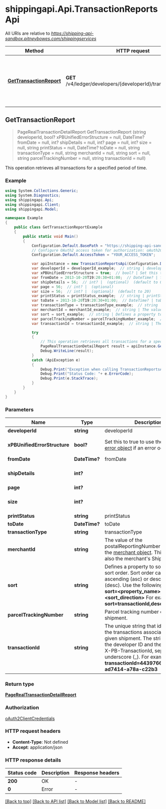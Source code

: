 # shippingapi.Api.TransactionReportsApi

All URIs are relative to *https://shipping-api-sandbox.pitneybowes.com/shippingservices*

Method | HTTP request | Description
------------- | ------------- | -------------
[**GetTransactionReport**](TransactionReportsApi.md#gettransactionreport) | **GET** /v4/ledger/developers/{developerId}/transactions/reports | This operation retrieves all transactions for a specified period of time.



## GetTransactionReport

> PageRealTransactionDetailReport GetTransactionReport (string developerId, bool? xPBUnifiedErrorStructure = null, DateTime? fromDate = null, int? shipDetails = null, int? page = null, int? size = null, string printStatus = null, DateTime? toDate = null, string transactionType = null, string merchantId = null, string sort = null, string parcelTrackingNumber = null, string transactionId = null)

This operation retrieves all transactions for a specified period of time.

### Example

```csharp
using System.Collections.Generic;
using System.Diagnostics;
using shippingapi.Api;
using shippingapi.Client;
using shippingapi.Model;

namespace Example
{
    public class GetTransactionReportExample
    {
        public static void Main()
        {
            Configuration.Default.BasePath = "https://shipping-api-sandbox.pitneybowes.com/shippingservices";
            // Configure OAuth2 access token for authorization: oAuth2ClientCredentials
            Configuration.Default.AccessToken = "YOUR_ACCESS_TOKEN";

            var apiInstance = new TransactionReportsApi(Configuration.Default);
            var developerId = developerId_example;  // string | developerId
            var xPBUnifiedErrorStructure = true;  // bool? | Set this to true to use the standard [error object](https://shipping.pitneybowes.com/reference/error-object.html#standard-error-object) if an error occurs. (optional)  (default to true)
            var fromDate = 2013-10-20T19:20:30+01:00;  // DateTime? | fromDate (optional) 
            var shipDetails = 56;  // int? |  (optional)  (default to 0)
            var page = 56;  // int? |  (optional) 
            var size = 56;  // int? |  (optional)  (default to 20)
            var printStatus = printStatus_example;  // string | printStatus (optional) 
            var toDate = 2013-10-20T19:20:30+01:00;  // DateTime? | toDate (optional) 
            var transactionType = transactionType_example;  // string | transactionType (optional) 
            var merchantId = merchantId_example;  // string | The value of the postalReportingNumber element in the [merchant object](https://shipping.pitneybowes.com/reference/resource-objects.html). This value is also the merchant's Shipper ID. (optional) 
            var sort = sort_example;  // string | Defines a property to sort on and the sort order. Sort order can be ascending (asc) or descending (desc). Use the following form-  * **sort=<property_name>,<sort_direction>** For example- **sort=transactionId,desc**  (optional) 
            var parcelTrackingNumber = parcelTrackingNumber_example;  // string | Parcel tracking number of the shipment. (optional) 
            var transactionId = transactionId_example;  // string | The unique string that identifies all the transactions associated with a given shipment. The string comprises the developer ID and the shipment's X-PB-TransactionId, separated by an underscore (_). For example-  * **transactionId=44397664_ad5aa07-ad7414-a78a-c22b3** (optional) 

            try
            {
                // This operation retrieves all transactions for a specified period of time.
                PageRealTransactionDetailReport result = apiInstance.GetTransactionReport(developerId, xPBUnifiedErrorStructure, fromDate, shipDetails, page, size, printStatus, toDate, transactionType, merchantId, sort, parcelTrackingNumber, transactionId);
                Debug.WriteLine(result);
            }
            catch (ApiException e)
            {
                Debug.Print("Exception when calling TransactionReportsApi.GetTransactionReport: " + e.Message );
                Debug.Print("Status Code: "+ e.ErrorCode);
                Debug.Print(e.StackTrace);
            }
        }
    }
}
```

### Parameters


Name | Type | Description  | Notes
------------- | ------------- | ------------- | -------------
 **developerId** | **string**| developerId | 
 **xPBUnifiedErrorStructure** | **bool?**| Set this to true to use the standard [error object](https://shipping.pitneybowes.com/reference/error-object.html#standard-error-object) if an error occurs. | [optional] [default to true]
 **fromDate** | **DateTime?**| fromDate | [optional] 
 **shipDetails** | **int?**|  | [optional] [default to 0]
 **page** | **int?**|  | [optional] 
 **size** | **int?**|  | [optional] [default to 20]
 **printStatus** | **string**| printStatus | [optional] 
 **toDate** | **DateTime?**| toDate | [optional] 
 **transactionType** | **string**| transactionType | [optional] 
 **merchantId** | **string**| The value of the postalReportingNumber element in the [merchant object](https://shipping.pitneybowes.com/reference/resource-objects.html). This value is also the merchant&#39;s Shipper ID. | [optional] 
 **sort** | **string**| Defines a property to sort on and the sort order. Sort order can be ascending (asc) or descending (desc). Use the following form-  * **sort&#x3D;&lt;property_name&gt;,&lt;sort_direction&gt;** For example- **sort&#x3D;transactionId,desc**  | [optional] 
 **parcelTrackingNumber** | **string**| Parcel tracking number of the shipment. | [optional] 
 **transactionId** | **string**| The unique string that identifies all the transactions associated with a given shipment. The string comprises the developer ID and the shipment&#39;s X-PB-TransactionId, separated by an underscore (_). For example-  * **transactionId&#x3D;44397664_ad5aa07-ad7414-a78a-c22b3** | [optional] 

### Return type

[**PageRealTransactionDetailReport**](PageRealTransactionDetailReport.md)

### Authorization

[oAuth2ClientCredentials](../README.md#oAuth2ClientCredentials)

### HTTP request headers

- **Content-Type**: Not defined
- **Accept**: application/json

### HTTP response details
| Status code | Description | Response headers |
|-------------|-------------|------------------|
| **200** | OK |  -  |
| **0** | Error |  -  |

[[Back to top]](#)
[[Back to API list]](../README.md#documentation-for-api-endpoints)
[[Back to Model list]](../README.md#documentation-for-models)
[[Back to README]](../README.md)

